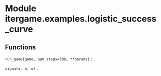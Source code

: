Module itergame.examples.logistic_success_curve
===============================================

Functions
---------

    
`run_game(game, num_steps=500, **params)`
:   

    
`sigma(x, m, w)`
: